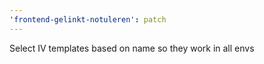 ```yaml
---
'frontend-gelinkt-notuleren': patch
---
```


Select IV templates based on name so they work in all envs
